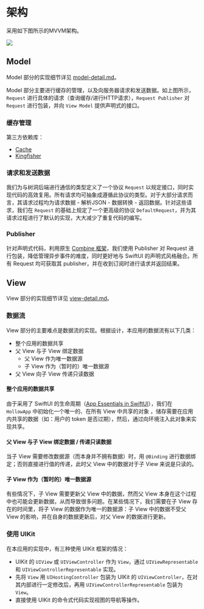 # 架构

采用如下图所示的MVVM架构。

![](https://mermaid.ink/svg/eyJjb2RlIjoiZ3JhcGggQlRcblx0Y2FjaGVbKENhY2hlKV1cblx0cmVtb3RlWyhSZW1vdGUpXVxuXHRyZXF1ZXN0W1JlcXVlc3RdXG5cdHJwW1JlcXVlc3QgUHVibGlzaGVyXVxuXHR2bVtWaWV3IE1vZGVsXVxuXHR2W1ZpZXddXG5cdFxuXHRjYWNoZSAtLT4gcmVxdWVzdFxuXHRyZXF1ZXN0IC0tPiB8dXBkYXRlfCBjYWNoZVxuXHRyZW1vdGUgLS0-IHJlcXVlc3Rcblx0cmVxdWVzdCAtLT4gcnAgLS0-IHxwdWJsaXNofCB2bSAtLT4gfGRhdGEgc291cmNlfCB2XG5cdHZtIC0tPiB8c3Vic2NyaWJlfCBycFxuXHR2IC0tPiB8aW50ZW50fCB2bVxuXHRcblx0c3ViZ3JhcGggTW9kZWxcblx0XHRjYWNoZVxuXHRcdHJlbW90ZVxuXHRcdHJlcXVlc3Rcblx0XHRycFxuXHRlbmRcblx0XG5cdHN0eWxlIE1vZGVsIGZpbGw6I2ZmZmZkZSxzdHJva2U6I2FhYWEzMzsiLCJtZXJtYWlkIjp7InRoZW1lIjoiZGVmYXVsdCJ9LCJ1cGRhdGVFZGl0b3IiOmZhbHNlfQ)

## Model

Model 部分的实现细节详见 [model-detail.md](model-detail.md)。

Model 部分主要进行缓存的管理，以及向服务器请求和发送数据。如上图所示，`Request` 进行具体的请求（查询缓存/进行HTTP请求），`Request Publisher` 对 `Request` 进行包装，并向 `View Model` 提供声明式的接口。

### 缓存管理

第三方依赖库：

- [Cache](https://github.com/hyperoslo/Cache.git)
- [Kingfisher](https://github.com/onevcat/Kingfisher.git)

### 请求和发送数据

我们为与树洞后端进行通信的类型定义了一个协议 `Request` 以规定接口，同时实现代码的高效复用。所有请求均可抽象成遵循此协议的类型。对于大部分请求而言，其请求过程均为请求数据 - 解析JSON - 数据转换 - 返回数据。针对这些请求，我们在 `Request` 的基础上规定了一个更高级的协议 `DefaultRequest`，并为其请求过程进行了默认的实现，大大减少了重复代码的编写。

### Publisher

针对声明式代码，利用原生 [Combine 框架](https://developer.apple.com/documentation/Combine)，我们使用 Publisher 对 Request 进行包装，降低管理异步事件的难度，同时更好地与 SwiftUI 的声明式风格融合。所有 Request 均可获取其 publisher，并在收到订阅时进行请求并返回结果。

## View

View 部分的实现细节详见 [view-detail.md](view-detail.md)。

### 数据流

View 部分的主要难点是数据流的实现。根据设计，本应用的数据流有以下几类：

- 整个应用的数据共享
- 父 View 与子 View 绑定数据
  - 父 View 作为唯一数据源
  - 子 View 作为（暂时的）唯一数据源
- 父 View 向子 View 传递只读数据

#### 整个应用的数据共享

由于采用了 SwiftUI 的生命周期（[App Essentials in SwiftUI](https://developer.apple.com/videos/play/wwdc2020/10037/)），我们在 `HollowApp` 中初始化一个唯一的、在所有 View 中共享的对象 ，储存需要在应用内共享的数据（如：用户的 token 是否过期），然后，通过向环境注入此对象来实现共享。

#### 父 View 与子 View 绑定数据 / 传递只读数据

当子 View 需要修改数据源（而本身并不拥有数据）时，用 `@Binding` 进行数据绑定；否则直接进行值的传递，此时父 View 中的数据对于子 View 来说是只读的。

#### 子 View 作为（暂时的）唯一数据源

有些情况下，子 View 需要更新父 View 中的数据，然而父 View 本身在这个过程中也可能会更新数据，从而导致很多问题。在某些情况下，我们需要在子 View 存在的时间里，将子 View 的数据作为唯一的数据源：子 View 中的数据不受父 View 的影响，并在自身的数据更新后，对父 View 的数据进行更新。

### 使用 UIKit

在本应用的实现中，有三种使用 UIKit 框架的情况：

- UIKit 的 `UIView` 或 `UIViewController` 作为 `View`，通过 `UIViewRepresentable` 和 `UIViewControllerRepresentable` 实现。
- 先将 `View` 用 `UIHostingController` 包装为 UIKit 的 `UIViewController`，在对其内部进行一定修改后，再用 `UIViewControllerRepresentable` 包装为 `View`。
- 直接使用 UIKit 的命令式代码实现视图的导航等操作。
